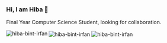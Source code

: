 ### Hi, I am Hiba 👋

Final Year Computer Science Student, looking for collaboration.
<!--
**hiba-bint-irfan/hiba-bint-irfan** is a ✨ _special_ ✨ repository because its `README.md` (this file) appears on your GitHub profile.

Here are some ideas to get you started:

- 🔭 I’m currently working on ...
- 🌱 I’m currently learning ...
- 👯 I’m looking to collaborate on ...
- 🤔 I’m looking for help with ...
- 💬 Ask me about ...
- 📫 How to reach me: ...
- 😄 Pronouns: ...
- ⚡ Fun fact: ...
-->
 <div>   
     <img align="left" src="https://github-readme-stats.vercel.app/api/top-langs?username=hiba-bint-irfan&show_icons=true&locale=en&layout=compact" alt="hiba-bint-irfan" />
     <img align="center" src="https://github-readme-streak-stats.herokuapp.com/?user=hiba-bint-irfan&" alt="hiba-bint-irfan" />
     <img align="center" src="https://github-readme-stats.vercel.app/api?username=hiba-bint-irfan&show_icons=true&locale=en" alt="hiba-bint-irfan" />
  </div>
